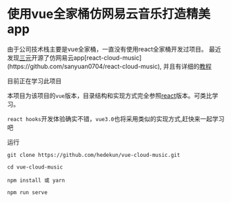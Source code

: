 # 使用vue全家桶仿网易云音乐打造精美app

由于公司技术栈主要是vue全家桶，一直没有使用react全家桶开发过项目。
最近发现[三元](https://github.com/sanyuan0704')开源了仿网易云app[react-cloud-music](https://github.com/sanyuan0704/react-cloud-music),
并且有详细的[教程]('https://sanyuan0704.github.io/react-cloud-music')

目前正在学习此项目

本项目为该项目的`vue`版本，目录结构和实现方式完全参照[react](https://github.com/sanyuan0704/react-cloud-music)版本。可类比学习。

`react hooks`开发体验确实不错，`vue3.0`也将采用类似的实现方式,赶快来一起学习吧

运行
```
git clone https://github.com/hedekun/vue-cloud-music.git

cd vue-cloud-music

npm install 或 yarn

npm run serve

```


